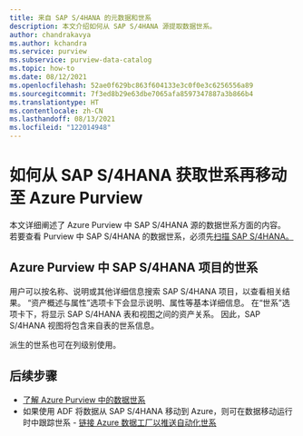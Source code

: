 ```yaml
---
title: 来自 SAP S/4HANA 的元数据和世系
description: 本文介绍如何从 SAP S/4HANA 源提取数据世系。
author: chandrakavya
ms.author: kchandra
ms.service: purview
ms.subservice: purview-data-catalog
ms.topic: how-to
ms.date: 08/12/2021
ms.openlocfilehash: 52ae0f629bc863f604133e3c0f0e3c6256556a89
ms.sourcegitcommit: 7f3ed8b29e63dbe7065afa8597347887a3b866b4
ms.translationtype: HT
ms.contentlocale: zh-CN
ms.lasthandoff: 08/13/2021
ms.locfileid: "122014948"
---
```

# <a name="how-to-get-lineage-from-sap-s4hana-into-azure-purview"></a>如何从 SAP S/4HANA 获取世系再移动至 Azure Purview

本文详细阐述了 Azure Purview 中 SAP S/4HANA 源的数据世系方面的内容。 若要查看 Purview 中 SAP S/4HANA 的数据世系，必须先[扫描 SAP S/4HANA。](../purview/register-scan-saps4hana-source.md) 

## <a name="lineage-of-sap-s4hana-artifacts-in-azure-purview"></a>Azure Purview 中 SAP S/4HANA 项目的世系

用户可以按名称、说明或其他详细信息搜索 SAP S/4HANA 项目，以查看相关结果。 “资产概述与属性”选项卡下会显示说明、属性等基本详细信息。 在“世系”选项卡下，将显示 SAP S/4HANA 表和视图之间的资产关系。 因此，SAP S/4HANA 视图将包含来自表的世系信息。 

派生的世系也可在列级别使用。

## <a name="next-steps"></a>后续步骤

- [了解 Azure Purview 中的数据世系](catalog-lineage-user-guide.md)
- 如果使用 ADF 将数据从 SAP S/4HANA 移动到 Azure，则可在数据移动运行时中跟踪世系 - [链接 Azure 数据工厂以推送自动化世系](how-to-link-azure-data-factory.md)
